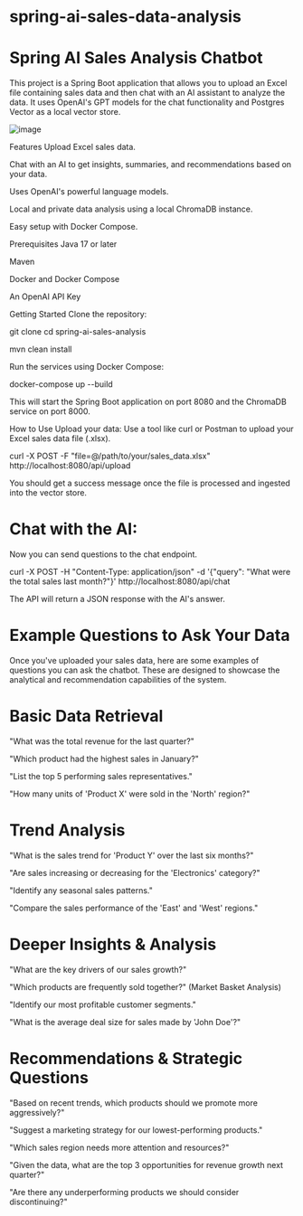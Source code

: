 # spring-ai-sales-data-analysis

# Spring AI Sales Analysis Chatbot
This project is a Spring Boot application that allows you to upload an Excel file containing sales data and then chat with an AI assistant to analyze the data. It uses OpenAI's GPT models for the chat functionality and Postgres Vector as a local vector store.

![image](https://github.com/user-attachments/assets/3028a200-456b-44ee-8690-875efe4428cf)

Features
Upload Excel sales data.

Chat with an AI to get insights, summaries, and recommendations based on your data.

Uses OpenAI's powerful language models.

Local and private data analysis using a local ChromaDB instance.

Easy setup with Docker Compose.

Prerequisites
Java 17 or later

Maven

Docker and Docker Compose

An OpenAI API Key

Getting Started
Clone the repository:

git clone <repository-url>
cd spring-ai-sales-analysis

mvn clean install

Run the services using Docker Compose:

docker-compose up --build

This will start the Spring Boot application on port 8080 and the ChromaDB service on port 8000.

How to Use
Upload your data:
Use a tool like curl or Postman to upload your Excel sales data file (.xlsx).

curl -X POST -F "file=@/path/to/your/sales_data.xlsx" http://localhost:8080/api/upload

You should get a success message once the file is processed and ingested into the vector store.

# Chat with the AI:
Now you can send questions to the chat endpoint.

curl -X POST -H "Content-Type: application/json" -d '{"query": "What were the total sales last month?"}' http://localhost:8080/api/chat

The API will return a JSON response with the AI's answer.

# Example Questions to Ask Your Data
Once you've uploaded your sales data, here are some examples of questions you can ask the chatbot. These are designed to showcase the analytical and recommendation capabilities of the system.

# Basic Data Retrieval
"What was the total revenue for the last quarter?"

"Which product had the highest sales in January?"

"List the top 5 performing sales representatives."

"How many units of 'Product X' were sold in the 'North' region?"

# Trend Analysis
"What is the sales trend for 'Product Y' over the last six months?"

"Are sales increasing or decreasing for the 'Electronics' category?"

"Identify any seasonal sales patterns."

"Compare the sales performance of the 'East' and 'West' regions."

# Deeper Insights & Analysis
"What are the key drivers of our sales growth?"

"Which products are frequently sold together?" (Market Basket Analysis)

"Identify our most profitable customer segments."

"What is the average deal size for sales made by 'John Doe'?"

# Recommendations & Strategic Questions
"Based on recent trends, which products should we promote more aggressively?"

"Suggest a marketing strategy for our lowest-performing products."

"Which sales region needs more attention and resources?"

"Given the data, what are the top 3 opportunities for revenue growth next quarter?"

"Are there any underperforming products we should consider discontinuing?"
